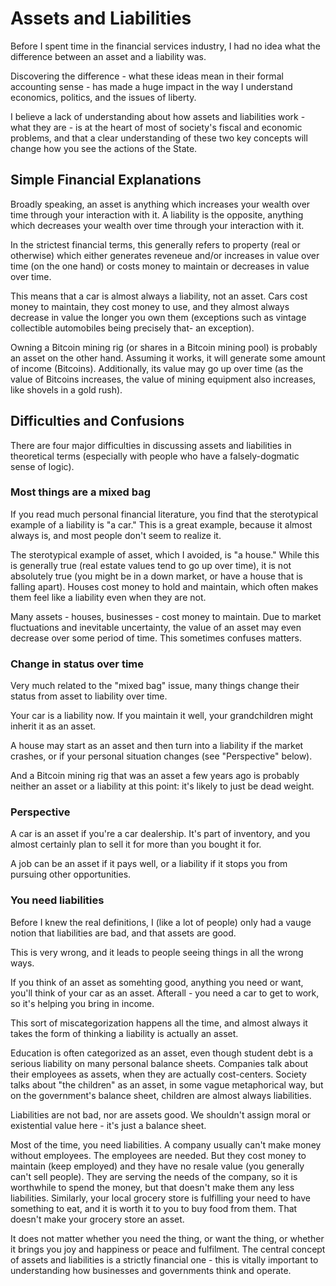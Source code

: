 # Assets and Liabilities

Before I spent time in the financial services industry, I had no idea what the difference between an asset and a liability was. 

Discovering the difference - what these ideas mean in their formal accounting sense - has made a huge impact in the way I understand economics, politics, and the issues of liberty.

I believe a lack of understanding about how assets and liabilities work - what they are - is at the heart of most of society's fiscal and economic problems, and that a clear understanding of these two key concepts will change how you see the actions of the State.

## Simple Financial Explanations

Broadly speaking, an asset is anything which increases your wealth over time through your interaction with it. A liability is the opposite, anything which decreases your wealth over time through your interaction with it.

In the strictest financial terms, this generally refers to property (real or otherwise) which either generates reveneue and/or increases in value over time (on the one hand) or costs money to maintain or decreases in value over time.

This means that a car is almost always a liability, not an asset. Cars cost money to maintain, they cost money to use, and they almost always decrease in value the longer you own them (exceptions such as vintage collectible automobiles being precisely that- an exception).

Owning a Bitcoin mining rig (or shares in a Bitcoin mining pool) is probably an asset on the other hand. Assuming it works, it will generate some amount of income (Bitcoins). Additionally, its value may go up over time (as the value of Bitcoins increases, the value of mining equipment also increases, like shovels in a gold rush).

## Difficulties and Confusions

There are four major difficulties in discussing assets and liabilities in theoretical terms (especially with people who have a falsely-dogmatic sense of logic).

### Most things are a mixed bag

If you read much personal financial literature, you find that the sterotypical example of a liability is "a car." This is a great example, because it almost always is, and most people don't seem to realize it.

The sterotypical example of asset, which I avoided, is "a house." While this is generally true (real estate values tend to go up over time), it is not absolutely true (you might be in a down market, or have a house that is falling apart). Houses cost money to hold and maintain, which often makes them feel like a liability even when they are not.

Many assets - houses, businesses - cost money to maintain. Due to market fluctuations and inevitable uncertainty, the value of an asset may even decrease over some period of time. This sometimes confuses matters.

### Change in status over time

Very much related to the "mixed bag" issue, many things change their status from asset to liability over time. 

Your car is a liability now. If you maintain it well, your grandchildren might inherit it as an asset.

A house may start as an asset and then turn into a liability if the market crashes, or if your personal situation changes (see "Perspective" below).

And a Bitcoin mining rig that was an asset a few years ago is probably neither an asset or a liability at this point: it's likely to just be dead weight.

### Perspective

A car is an asset if you're a car dealership. It's part of inventory, and you almost certainly plan to sell it for more than you bought it for.

A job can be an asset if it pays well, or a liability if it stops you from pursuing other opportunities.

### You need liabilities

Before I knew the real definitions, I (like a lot of people) only had a vauge notion that liabilities are bad, and that assets are good.

This is very wrong, and it leads to people seeing things in all the wrong ways.

If you think of an asset as somehting good, anything you need or want, you'll think of your car as an asset. Afterall - you need a car to get to work, so it's helping you bring in income.

This sort of miscategorization happens all the time, and almost always it takes the form of thinking a liability is actually an asset.

Education is often categorized as an asset, even though student debt is a serious liability on many personal balance sheets. Companies talk about their employees as assets, when they are actually cost-centers. Society talks about "the children" as an asset, in some vague metaphorical way, but on the government's balance sheet, children are almost always liabilities.

Liabilities are not bad, nor are assets good. We shouldn't assign moral or existential value here - it's just a balance sheet.

Most of the time, you need liabilities. A company usually can't make money without employees. The employees are needed. But they cost money to maintain (keep employed) and they have no resale value (you generally can't sell people). They are serving the needs of the company, so it is worthwhile to spend the money, but that doesn't make them any less liabilities. Similarly, your local grocery store is fulfilling your need to have something to eat, and it is worth it to you to buy food from them. That doesn't make your grocery store an asset.

It does not matter whether you need the thing, or want the thing, or whether it brings you joy and happiness or peace and fulfilment. The central concept of assets and liabilities is a strictly financial one - this is vitally important to understanding how businesses and governments think and operate.

## 